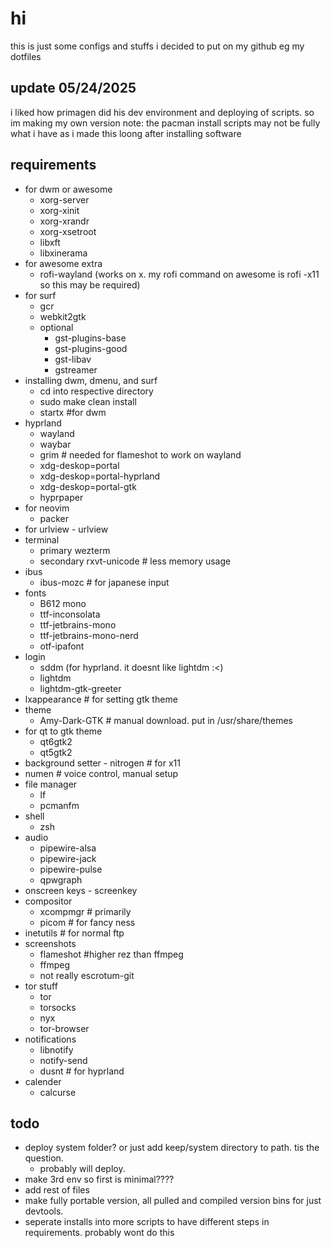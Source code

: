 # hi

this is just some configs and stuffs i decided to put on my github
eg my dotfiles

## update 05/24/2025

i liked how primagen did his dev environment and deploying of scripts. so im making my own version
note: the pacman install scripts may not be fully what i have as i made this loong after installing software

## requirements

- for dwm or awesome
    - xorg-server
    - xorg-xinit
    - xorg-xrandr
    - xorg-xsetroot
    - libxft
    - libxinerama
- for awesome extra
    - rofi-wayland
    (works on x. my rofi command on awesome is rofi -x11 so this may be required)
- for surf
    - gcr
    - webkit2gtk
    - optional
        - gst-plugins-base
        - gst-plugins-good
        - gst-libav
        - gstreamer
- installing dwm, dmenu, and surf
    - cd into respective directory
    - sudo make clean install
    - startx #for dwm
- hyprland
    - wayland
    - waybar
    - grim # needed for flameshot to work on wayland
    - xdg-deskop=portal
    - xdg-deskop=portal-hyprland
    - xdg-deskop=portal-gtk
    - hyprpaper
- for neovim
    - packer
- for urlview - urlview
- terminal
    - primary wezterm
    - secondary rxvt-unicode # less memory usage
- ibus
    - ibus-mozc # for japanese input
- fonts
    - B612 mono
    - ttf-inconsolata
    - ttf-jetbrains-mono
    - ttf-jetbrains-mono-nerd
    - otf-ipafont
- login
    - sddm (for hyprland. it doesnt like lightdm :<)
    - lightdm
    - lightdm-gtk-greeter
- lxappearance # for setting gtk theme
- theme
    - Amy-Dark-GTK # manual download. put in /usr/share/themes
- for qt to gtk theme
    - qt6gtk2
    - qt5gtk2
- background setter - nitrogen # for x11
- numen # voice control, manual setup
- file manager
    - lf
    - pcmanfm
- shell
    - zsh
- audio
    - pipewire-alsa
    - pipewire-jack
    - pipewire-pulse
    - qpwgraph
- onscreen keys - screenkey
- compositor
    - xcompmgr # primarily
    - picom # for fancy ness
- inetutils # for normal ftp
- screenshots
    - flameshot #higher rez than ffmpeg
    - ffmpeg
    - not really escrotum-git
- tor stuff
    - tor
    - torsocks
    - nyx
    - tor-browser
- notifications
    - libnotify
    - notify-send
    - dusnt # for hyprland
- calender
    - calcurse

## todo

- deploy system folder? or just add keep/system directory to path. tis the question.
    - probably will deploy.
- make 3rd env so first is minimal????
- add rest of files
- make fully portable version, all pulled and compiled version bins for just devtools.
- seperate installs into more scripts to have different steps in requirements. probably wont do this
